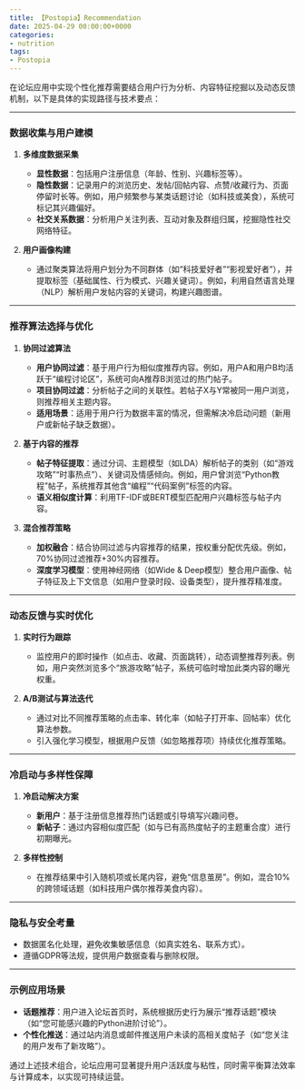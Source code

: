 ```yaml
---
title: 【Postopia】Recommendation
date: 2025-04-29 00:00:00+0000
categories: 
- nutrition
tags:
- Postopia
---
```

在论坛应用中实现个性化推荐需要结合用户行为分析、内容特征挖掘以及动态反馈机制，以下是具体的实现路径与技术要点：

---

### **数据收集与用户建模**
1. **多维度数据采集**  
   - **显性数据**：包括用户注册信息（年龄、性别、兴趣标签等）。
   - **隐性数据**：记录用户的浏览历史、发帖/回帖内容、点赞/收藏行为、页面停留时长等。例如，用户频繁参与某类话题讨论（如科技或美食），系统可标记其兴趣偏好。
   - **社交关系数据**：分析用户关注列表、互动对象及群组归属，挖掘隐性社交网络特征。

2. **用户画像构建**  
   - 通过聚类算法将用户划分为不同群体（如“科技爱好者”“影视爱好者”），并提取标签（基础属性、行为模式、兴趣关键词）。例如，利用自然语言处理（NLP）解析用户发帖内容的关键词，构建兴趣图谱。

---

### **推荐算法选择与优化**
1. **协同过滤算法**  
   - **用户协同过滤**：基于用户行为相似度推荐内容。例如，用户A和用户B均活跃于“编程讨论区”，系统可向A推荐B浏览过的热门帖子。
   - **项目协同过滤**：分析帖子之间的关联性。若帖子X与Y常被同一用户浏览，则推荐相关主题内容。  
   - **适用场景**：适用于用户行为数据丰富的情况，但需解决冷启动问题（新用户或新帖子缺乏数据）。

2. **基于内容的推荐**  
   - **帖子特征提取**：通过分词、主题模型（如LDA）解析帖子的类别（如“游戏攻略”“时事热点”）、关键词及情感倾向。例如，用户曾浏览“Python教程”帖子，系统推荐其他含“编程”“代码案例”标签的内容。
   - **语义相似度计算**：利用TF-IDF或BERT模型匹配用户兴趣标签与帖子内容。

3. **混合推荐策略**  
   - **加权融合**：结合协同过滤与内容推荐的结果，按权重分配优先级。例如，70%协同过滤推荐+30%内容推荐。
   - **深度学习模型**：使用神经网络（如Wide & Deep模型）整合用户画像、帖子特征及上下文信息（如用户登录时段、设备类型），提升推荐精准度。

---

### **动态反馈与实时优化**
1. **实时行为跟踪**  
   - 监控用户的即时操作（如点击、收藏、页面跳转），动态调整推荐列表。例如，用户突然浏览多个“旅游攻略”帖子，系统可临时增加此类内容的曝光权重。

2. **A/B测试与算法迭代**  
   - 通过对比不同推荐策略的点击率、转化率（如帖子打开率、回帖率）优化算法参数。
   - 引入强化学习模型，根据用户反馈（如忽略推荐项）持续优化推荐策略。

---

### **冷启动与多样性保障**
1. **冷启动解决方案**  
   - **新用户**：基于注册信息推荐热门话题或引导填写兴趣问卷。
   - **新帖子**：通过内容相似度匹配（如与已有高热度帖子的主题重合度）进行初期曝光。

2. **多样性控制**  
   - 在推荐结果中引入随机项或长尾内容，避免“信息茧房”。例如，混合10%的跨领域话题（如科技用户偶尔推荐美食内容）。

---

### **隐私与安全考量**
- 数据匿名化处理，避免收集敏感信息（如真实姓名、联系方式）。
- 遵循GDPR等法规，提供用户数据查看与删除权限。

---

### 示例应用场景
- **话题推荐**：用户进入论坛首页时，系统根据历史行为展示“推荐话题”模块（如“您可能感兴趣的Python进阶讨论”）。
- **个性化推送**：通过站内消息或邮件推送用户未读的高相关度帖子（如“您关注的用户发布了新攻略”）。

通过上述技术组合，论坛应用可显著提升用户活跃度与粘性，同时需平衡算法效率与计算成本，以实现可持续运营。